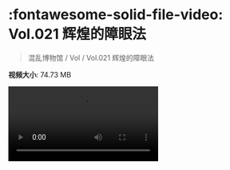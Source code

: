 # :fontawesome-solid-file-video: Vol.021 辉煌的障眼法

> 混乱博物馆 / Vol / Vol.021 辉煌的障眼法

**视频大小**: 74.73 MB

<div class="video"><video src="https://file.hsyhx.top/archive/混乱博物馆/Vol/021.mp4" controls preload>🤔 您的浏览器不支持 video 标签</video></div>